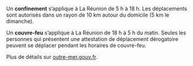 <div class="conseil conseil-jaune">

Un **confinement** s’applique à La Réunion de 5 h à 18 h. Les déplacements sont autorisés dans un rayon de 10 km autour du domicile (5 km le dimanche).

Un **couvre-feu** s’applique à La Réunion de 18 h à 5 h du matin. Seules les personnes qui présentent une attestation de déplacement dérogatoire peuvent se déplacer pendant les horaires de couvre-feu.

Plus de détails sur [outre-mer.gouv.fr](https://outre-mer.gouv.fr/informations-coronavirus#La%20R%C3%A9union).

</div>
